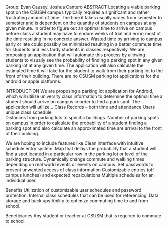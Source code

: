 Group: Evan Causey, Joshua Cantero
ABSTRACT
Locating a viable parking spot on the CSUSM campus typically requires a significant and rather frustrating amount of time. The time it takes usually varies from semester to semester and is dependent on the quantity of students on campus at any given minute. In order to figure out an optimal time to arrive on campus before class a student may have to endure weeks of trial and error; most of the time resulting in no concrete answer. Wasted time by arriving to campus early or late could possibly be minimized resulting in a better commute time for students and less tardy students in classes respectively.  We are proposing an application that will automate this process by allowing students to visually see the probability of finding a parking spot in any given parking lot at any given time. The application will also calculate the estimated time it will take for the student to walk from their parking lot to the front of their building. There are no CSUSM parking lot applications for the android or apple platforms. 

INTRODUCTION
We are proposing a parking lot application for Android, which will utilize university class information to determine the optimal time a student should arrive on campus in order to find a park spot. The application will utilize…
Class Records – both time and attendance 
Users unique class schedule  
Distances from parking lots to specific buildings.
Number of parking spots on campus
in order to calculate the probability of a student finding a parking spot and also calculate an approximated time are arrival to the front of their building.

We are hoping to include features like
Clean interface with intuitive schedule entry system.
Map that delays the probability that a student will find a spot located in a particular row in the parking lot or level of the parking structure.
Dynamically change commute and walking times depending on real world events or events on campus. 
Set passwords to prevent unwanted access of class information
Customizable entries (off campus lunches) and expected recalculations
Multiple schedules for an individual user.

Benefits
Utilization of customizable user schedules and password protection.
Internal class schedules that can be used for referencing.
Data storage and back ups
Ability to optimize commuting time to and from school.

Beneficiaries
Any student or teacher at CSUSM that is required to commute to school.
